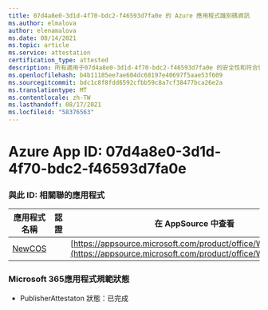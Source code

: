 ```yaml
---
title: 07d4a8e0-3d1d-4f70-bdc2-f46593d7fa0e 的 Azure 應用程式識別碼資訊
ms.author: elmalova
author: elenamalova
ms.date: 08/14/2021
ms.topic: article
ms.service: attestation
certification_type: attested
description: 所有適用于07d4a8e0-3d1d-4f70-bdc2-f46593d7fa0e 的安全性和符合性資訊資訊。
ms.openlocfilehash: b4b11185ee7ae604dc68197e40697f5aae53f609
ms.sourcegitcommit: bdc1c8f8fdd6592cfbb59c8a7cf38477bca26e2a
ms.translationtype: MT
ms.contentlocale: zh-TW
ms.lasthandoff: 08/17/2021
ms.locfileid: "58376563"
---
```

# <a name="azure-app-id-07d4a8e0-3d1d-4f70-bdc2-f46593d7fa0e"></a>Azure App ID: 07d4a8e0-3d1d-4f70-bdc2-f46593d7fa0e


### <a name="apps-associated-with-this-id"></a>與此 ID: 相關聯的應用程式
| **應用程式名稱** | **認證** | **在 AppSource 中查看** |
|--------------|---------------|-----------------------|
| [NewCOS](https://docs.microsoft.com/microsoft-365-app-certification/forward/WA200001104) |  | [https://appsource.microsoft.com/product/office/WA200001104](https://appsource.microsoft.com/product/office/WA200001104) |

### <a name="microsoft-365-app-compliance-status"></a>Microsoft 365應用程式規範狀態
- PublisherAttestaton 狀態：已完成
